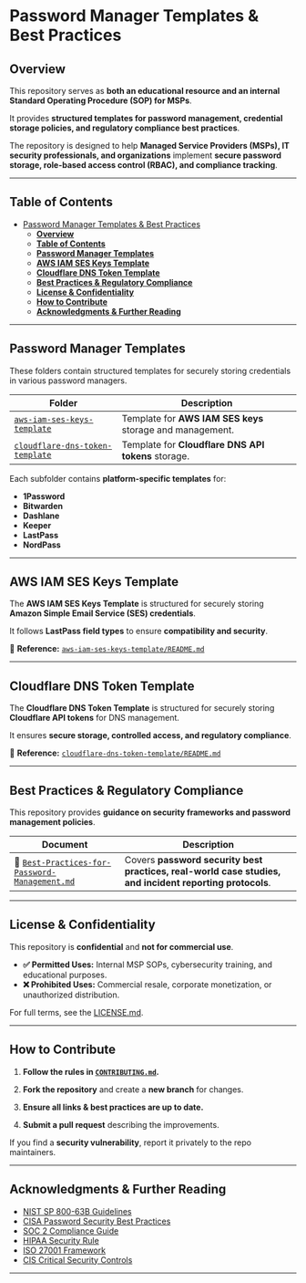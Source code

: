 # Password Manager Templates & Best Practices

## **Overview**

This repository serves as **both an educational resource and an internal Standard Operating Procedure (SOP) for MSPs**.  

It provides **structured templates for password management, credential storage policies, and regulatory compliance best practices**.  

The repository is designed to help **Managed Service Providers (MSPs), IT security professionals, and organizations** implement **secure password storage, role-based access control (RBAC), and compliance tracking**.

---

## **Table of Contents**

- [Password Manager Templates \& Best Practices](#password-manager-templates--best-practices)
  - [**Overview**](#overview)
  - [**Table of Contents**](#table-of-contents)
  - [**Password Manager Templates**](#password-manager-templates)
  - [**AWS IAM SES Keys Template**](#aws-iam-ses-keys-template)
  - [**Cloudflare DNS Token Template**](#cloudflare-dns-token-template)
  - [**Best Practices \& Regulatory Compliance**](#best-practices--regulatory-compliance)
  - [**License \& Confidentiality**](#license--confidentiality)
  - [**How to Contribute**](#how-to-contribute)
  - [**Acknowledgments \& Further Reading**](#acknowledgments--further-reading)

---

## **Password Manager Templates**

These folders contain structured templates for securely storing credentials in various password managers.  

| Folder | Description |
|--------|------------|
| [`aws-iam-ses-keys-template`](#aws-iam-ses-keys-template) | Template for **AWS IAM SES keys** storage and management. |
| [`cloudflare-dns-token-template`](#cloudflare-dns-token-template) | Template for **Cloudflare DNS API tokens** storage. |

Each subfolder contains **platform-specific templates** for:  

- **1Password**  
- **Bitwarden**  
- **Dashlane**  
- **Keeper**  
- **LastPass**  
- **NordPass**  

---

## **AWS IAM SES Keys Template**  

The **AWS IAM SES Keys Template** is structured for securely storing **Amazon Simple Email Service (SES) credentials**.  

It follows **LastPass field types** to ensure **compatibility and security**.  

📄 **Reference:** [`aws-iam-ses-keys-template/README.md`](./aws-iam-ses-keys-template/lastpass/README.MD)  

---

## **Cloudflare DNS Token Template**  

The **Cloudflare DNS Token Template** is structured for securely storing **Cloudflare API tokens** for DNS management.  

It ensures **secure storage, controlled access, and regulatory compliance**.  

📄 **Reference:** [`cloudflare-dns-token-template/README.md`](./cloudflare-dns-token-template/README.md)  

---

## **Best Practices & Regulatory Compliance**  

This repository provides **guidance on security frameworks and password management policies**.  

| Document | Description |
|----------|------------|
| 📘 [`Best-Practices-for-Password-Management.md`](./Best-Practices-for-Password-Management.md) | Covers **password security best practices, real-world case studies, and incident reporting protocols**. |

---

## **License & Confidentiality**  

This repository is **confidential** and **not for commercial use**.  

- **✅ Permitted Uses:** Internal MSP SOPs, cybersecurity training, and educational purposes.  
- **❌ Prohibited Uses:** Commercial resale, corporate monetization, or unauthorized distribution.  

For full terms, see the [LICENSE.md](./LICENSE.md).  

---

## **How to Contribute**  

1. **Follow the rules in [`CONTRIBUTING.md`](./CONTRIBUTING.md).**  

2. **Fork the repository** and create a **new branch** for changes.  

3. **Ensure all links & best practices are up to date.**  

4. **Submit a pull request** describing the improvements.  

If you find a **security vulnerability**, report it privately to the repo maintainers.  

---

## **Acknowledgments & Further Reading**  

- [NIST SP 800-63B Guidelines](https://pages.nist.gov/800-63-3/sp800-63b.html)  
- [CISA Password Security Best Practices](https://www.cisa.gov/secure-our-world/require-strong-passwords)  
- [SOC 2 Compliance Guide](https://www.aicpa-cima.com/topic/soc-2)  
- [HIPAA Security Rule](https://www.hhs.gov/hipaa/for-professionals/security/index.html)  
- [ISO 27001 Framework](https://www.iso.org/isoiec-27001-information-security.html)  
- [CIS Critical Security Controls](https://www.cisecurity.org/controls)  

---

